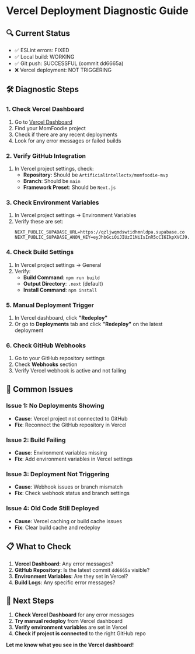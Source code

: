 # Vercel Deployment Diagnostic Guide

## 🔍 **Current Status**
- ✅ ESLint errors: FIXED
- ✅ Local build: WORKING
- ✅ Git push: SUCCESSFUL (commit dd6665a)
- ❌ Vercel deployment: NOT TRIGGERING

## 🛠️ **Diagnostic Steps**

### **1. Check Vercel Dashboard**
1. Go to [Vercel Dashboard](https://vercel.com/dashboard)
2. Find your MomFoodie project
3. Check if there are any recent deployments
4. Look for any error messages or failed builds

### **2. Verify GitHub Integration**
1. In Vercel project settings, check:
   - **Repository**: Should be `Artificialintellectx/momfoodie-mvp`
   - **Branch**: Should be `main`
   - **Framework Preset**: Should be `Next.js`

### **3. Check Environment Variables**
1. In Vercel project settings → Environment Variables
2. Verify these are set:
   ```
   NEXT_PUBLIC_SUPABASE_URL=https://qzljwqmdswtidhmnldpa.supabase.co
   NEXT_PUBLIC_SUPABASE_ANON_KEY=eyJhbGciOiJIUzI1NiIsInR5cCI6IkpXVCJ9...
   ```

### **4. Check Build Settings**
1. In Vercel project settings → General
2. Verify:
   - **Build Command**: `npm run build`
   - **Output Directory**: `.next` (default)
   - **Install Command**: `npm install`

### **5. Manual Deployment Trigger**
1. In Vercel dashboard, click **"Redeploy"**
2. Or go to **Deployments** tab and click **"Redeploy"** on the latest deployment

### **6. Check GitHub Webhooks**
1. Go to your GitHub repository settings
2. Check **Webhooks** section
3. Verify Vercel webhook is active and not failing

## 🚨 **Common Issues**

### **Issue 1: No Deployments Showing**
- **Cause**: Vercel project not connected to GitHub
- **Fix**: Reconnect the GitHub repository in Vercel

### **Issue 2: Build Failing**
- **Cause**: Environment variables missing
- **Fix**: Add environment variables in Vercel settings

### **Issue 3: Deployment Not Triggering**
- **Cause**: Webhook issues or branch mismatch
- **Fix**: Check webhook status and branch settings

### **Issue 4: Old Code Still Deployed**
- **Cause**: Vercel caching or build cache issues
- **Fix**: Clear build cache and redeploy

## 📋 **What to Check**

1. **Vercel Dashboard**: Any error messages?
2. **GitHub Repository**: Is the latest commit `dd6665a` visible?
3. **Environment Variables**: Are they set in Vercel?
4. **Build Logs**: Any specific error messages?

## 🎯 **Next Steps**

1. **Check Vercel Dashboard** for any error messages
2. **Try manual redeploy** from Vercel dashboard
3. **Verify environment variables** are set in Vercel
4. **Check if project is connected** to the right GitHub repo

**Let me know what you see in the Vercel dashboard!** 